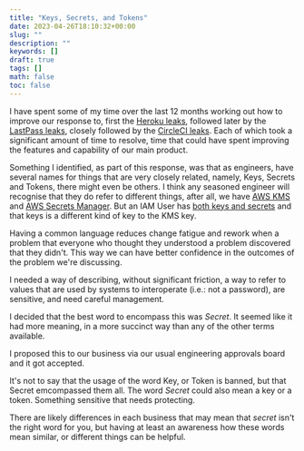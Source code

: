 ```yaml
---
title: "Keys, Secrets, and Tokens"
date: 2023-04-26T18:10:32+00:00
slug: ""
description: ""
keywords: []
draft: true
tags: []
math: false
toc: false
---
```


I have spent some of my time over the last 12 months working out how to improve our response to, first the [Heroku leaks](https://www.theregister.com/2022/04/21/github-stolen-oauth-tokens-used-in-breaches/), followed later by the [LastPass leaks](https://www.wired.com/story/lastpass-engineer-breach-security-roundup/), closely followed by the [CircleCI leaks](https://circleci.com/blog/january-4-2023-security-alert/). Each of which took a significant amount of time to resolve, time that could have spent improving the features and capability of our main product.

Something I identified, as part of this response, was that as engineers, have several names for things that are very closely related, namely, Keys, Secrets and Tokens, there might even be others. I think any seasoned engineer will recognise that they do refer to different things, after all, we have [AWS KMS](https://aws.amazon.com/kms/) and [AWS Secrets Manager](https://docs.aws.amazon.com/secretsmanager/latest/userguide/intro.html). But an IAM User has [both keys and secrets](https://docs.aws.amazon.com/IAM/latest/UserGuide/id_credentials_access-keys.html) and that keys is a different kind of key to the KMS key.

Having a common language reduces change fatigue and rework when a problem that everyone who thought they understood a problem discovered that they didn't. This way we can have better confidence in the outcomes of the problem we're discussing.

I needed a way of describing, without significant friction, a way to refer to values that are used by systems to interoperate (i.e.: not a password), are sensitive, and need careful management.

I decided that the best word to encompass this was _Secret_. It seemed like it had more meaning, in a more succinct way than any of the other terms available.

I proposed this to our business via our usual engineering approvals board and it got accepted.

It's not to say that the usage of the word Key, or Token is banned, but that Secret emcompassed them all. The word _Secret_ could also mean a key or a token. Something sensitive that needs protecting.


There are likely differences in each business that may mean that _secret_ isn't the right word for you, but having at least an awareness how these words mean similar, or different things can be helpful.
